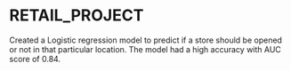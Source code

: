 # RETAIL_PROJECT
Created a Logistic regression model to predict if a store should be opened or not in that particular location. The model had a high accuracy with AUC score of 0.84.
